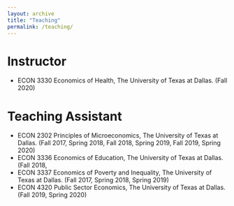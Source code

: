 ```yaml
---
layout: archive
title: "Teaching"
permalink: /teaching/
---
```


# <b> Instructor</b> <br>
* ECON 3330 Economics of Health, The University of Texas at Dallas. (Fall 2020) 
# <b> Teaching Assistant</b> <br>
* ECON 2302 Principles of Microeconomics, The University of Texas at Dallas. (Fall 2017, Spring 2018, Fall 2018, Spring 2019, Fall 2019, Spring 2020)
* ECON 3336 Economics of Education, The University of Texas at Dallas. (Fall 2018,
* ECON 3337 Economics of Poverty and Inequality, The University of Texas at Dallas. (Fall 2017, Spring 2018, Spring 2019)
* ECON 4320 Public Sector Economics, The University of Texas at Dallas. (Fall 2019, Spring 2020)

